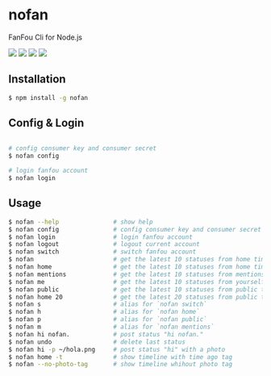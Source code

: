 # nofan

FanFou Cli for Node.js

[![](https://img.shields.io/travis/LitoMore/nofan/master.svg)](https://travis-ci.org/LitoMore/nofan)
[![](https://img.shields.io/npm/v/nofan.svg)](https://www.npmjs.com/package/nofan)
[![](https://img.shields.io/npm/l/nofan.svg)](https://github.com/LitoMore/nofan/blob/master/LICENSE)
[![](https://img.shields.io/badge/code_style-standard-brightgreen.svg)](https://standardjs.com)

## Installation

```bash
$ npm install -g nofan
```

## Config & Login

```bash

# config consumer key and consumer secret
$ nofan config

# login fanfou account
$ nofan login
```

## Usage

```bash
$ nofan --help               # show help
$ nofan config               # config consumer key and consumer secret
$ nofan login                # login fanfou account
$ nofan logout               # logout current account
$ nofan switch               # switch fanfou account
$ nofan                      # get the latest 10 statuses from home timeline
$ nofan home                 # get the latest 10 statuses from home timeline
$ nofan mentions             # get the latest 10 statuses from mentions
$ nofan me                   # get the latest 10 statuses from yourself
$ nofan public               # get the latest 10 statuses from public timeline
$ nofan home 20              # get the latest 20 statuses from public timeline
$ nofan s                    # alias for `nofan switch`
$ nofan h                    # alias for `nofan home`
$ nofan p                    # alias for `nofan public`
$ nofan m                    # alias for `nofan mentions`
$ nofan hi nofan.            # post status "hi nofan."
$ nofan undo                 # delete last status
$ nofan hi -p ~/hola.png     # post status "hi" with a photo
$ nofan home -t              # show timeline with time ago tag
$ nofan --no-photo-tag       # show timeline whihout photo tag
```
